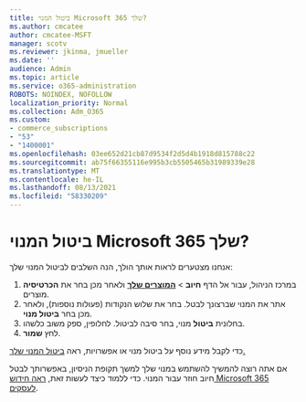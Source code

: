 ```yaml
---
title: ביטול המנוי Microsoft 365 שלך?
ms.author: cmcatee
author: cmcatee-MSFT
manager: scotv
ms.reviewer: jkinma, jmueller
ms.date: ''
audience: Admin
ms.topic: article
ms.service: o365-administration
ROBOTS: NOINDEX, NOFOLLOW
localization_priority: Normal
ms.collection: Adm_O365
ms.custom:
- commerce_subscriptions
- "53"
- "1400001"
ms.openlocfilehash: 03ee652d21cb87d9534f2d5d4b1918d815788c22
ms.sourcegitcommit: ab75f66355116e995b3cb5505465b31989339e28
ms.translationtype: MT
ms.contentlocale: he-IL
ms.lasthandoff: 08/13/2021
ms.locfileid: "58330209"
---
```

# <a name="canceling-your-microsoft-365-subscription"></a>ביטול המנוי Microsoft 365 שלך?

אנחנו מצטערים לראות אותך הולך, הנה השלבים לביטול המנוי שלך:

1. במרכז הניהול, עבור אל הדף **חיוב**  >  **[המוצרים שלך](https://go.microsoft.com/fwlink/p/?linkid=842054)** ולאחר מכן בחר את **הכרטיסיה** מוצרים.
2. אתר את המנוי שברצונך לבטל. בחר את שלוש הנקודות (פעולות נוספות), ולאחר מכן בחר **ביטול מנוי**.
3. בחלונית **ביטול** מנוי, בחר סיבה לביטול. לחלופין, ספק משוב כלשהו.
4. לחץ **שמור**.

כדי לקבל מידע נוסף על ביטול מנוי או אפשרויות, ראה [ביטול המנוי שלך.](https://docs.microsoft.com/microsoft-365/commerce/subscriptions/cancel-your-subscription)

אם אתה רוצה להמשיך להשתמש במנוי שלך למשך תקופת הניסיון, באפשרותך לבטל חיוב חוזר עבור המנוי. כדי ללמוד כיצד לעשות זאת, [ראה חידוש Microsoft 365 לעסקים](https://docs.microsoft.com/microsoft-365/commerce/subscriptions/renew-your-subscription).